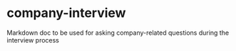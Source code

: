 # company-interview
Markdown doc to be used for asking company-related questions during the interview process
